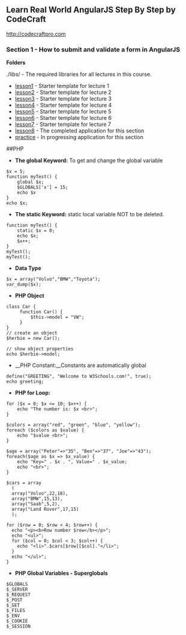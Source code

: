 ## Learn Real World AngularJS Step By Step by CodeCraft
http://codecraftpro.com

### Section 1 - How to submit and validate a form in AngularJS

__Folders__

./libs/ - The required libraries for all lectures in this course.
* [lesson1](./lesson1/index.html) - Starter template for lecture 1
* [lesson2](./lesson2/index.html) - Starter template for lecture 2
* [lesson3](./lesson3/index.html) - Starter template for lecture 3
* [lesson4](./lesson4/index.html) - Starter template for lecture 4
* [lesson5](./lesson5/index.html) - Starter template for lecture 5
* [lesson6](./lesson6/index.html) - Starter template for lecture 6
* [lesson7](./lesson7/index.html) - Starter template for lecture 7
* [lesson8](./lesson8/index.html) - The completed application for this section
* [practice](./practice/index.html) - In progressing application for this section

##PHP
* __The global Keyword:__ To get and change the global variable 
```
$x = 5;
function myTest() {
    global $x;
    $GLOBALS['x'] = 15;
    echo $x
}
echo $x;
```
*  __The static Keyword:__ static local variable NOT to be deleted.
```
function myTest() {
    static $x = 0;
    echo $x;
    $x++;
}
myTest();
myTest();
```
* __Data Type__
```
$x = array("Volvo","BMW","Toyota");
var_dump($x);
```
* __PHP Object__
```
class Car {
     function Car() {
         $this->model = "VW";
     }
}
// create an object
$herbie = new Car();

// show object properties
echo $herbie->model;
```
* __PHP Constant:__Constants are automatically global 
```
define("GREETING", "Welcome to W3Schools.com!", true);
echo greeting;
```
* __PHP for Loop:__
```
for ($x = 0; $x <= 10; $x++) {
    echo "The number is: $x <br>";
}

$colors = array("red", "green", "blue", "yellow"); 
foreach ($colors as $value) {
    echo "$value <br>";
}

$age = array("Peter"=>"35", "Ben"=>"37", "Joe"=>"43");
foreach($age as $x => $x_value) {
    echo "Key=" . $x . ", Value=" . $x_value;
    echo "<br>";
}

$cars = array
  (
  array("Volvo",22,18),
  array("BMW",15,13),
  array("Saab",5,2),
  array("Land Rover",17,15)
  );

for ($row = 0; $row < 4; $row++) {
  echo "<p><b>Row number $row</b></p>";
  echo "<ul>";
  for ($col = 0; $col < 3; $col++) {
    echo "<li>".$cars[$row][$col]."</li>";
  }
  echo "</ul>";
}

```
* __PHP Global Variables - Superglobals__
```
$GLOBALS
$_SERVER
$_REQUEST
$_POST
$_GET
$_FILES
$_ENV
$_COOKIE
$_SESSION
```

